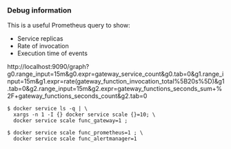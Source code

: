 ### Debug information

This is a useful Prometheus query to show:

* Service replicas
* Rate of invocation
* Execution time of events

http://localhost:9090/graph?g0.range_input=15m&g0.expr=gateway_service_count&g0.tab=0&g1.range_input=15m&g1.expr=rate(gateway_function_invocation_total%5B20s%5D)&g1.tab=0&g2.range_input=15m&g2.expr=gateway_functions_seconds_sum+%2F+gateway_functions_seconds_count&g2.tab=0


```
$ docker service ls -q | \
  xargs -n 1 -I {} docker service scale {}=10; \
  docker service scale func_gateway=1 ;

$ docker service scale func_prometheus=1 ; \
  docker service scale func_alertmanager=1
```
